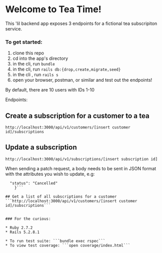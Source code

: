 # Welcome to Tea Time!

This 'lil backend app exposes 3 endpoints for a fictional tea subscripiton service.

### To get started:
1. clone this repo
2. cd into the app's directory 
3. in the cli, run ```bundle```
4. in the cli, run ```rails db:{drop,create,migrate,seed}```
5. in the cli , run ```rails s```
6. open your browser, postman, or similar and test out the endpoints!

By default, there are 10 users with IDs 1-10

Endpoints:

## Create a subscription for a customer to a tea
```http://localhost:3000/api/v1/customers/[insert customer id]/subscriptions```

## Update a subscription
```http://localhost:3000/api/v1/subscriptions/[insert subscription id]```

When sending a patch request, a body needs to be sent in JSON format with the attributes you wish to update, e.g:
```{
  "status": "Cancelled"
    }```
   
## Get a list of all subscriptions for a customer
```http://localhost:3000/api/v1/customers/[insert customer id]/subscriptions```


### For the curious:

* Ruby 2.7.2
* Rails 5.2.8.1

* To run test suite: ```bundle exec rspec```
* To view test coverage: ```open coverage/index.html```
